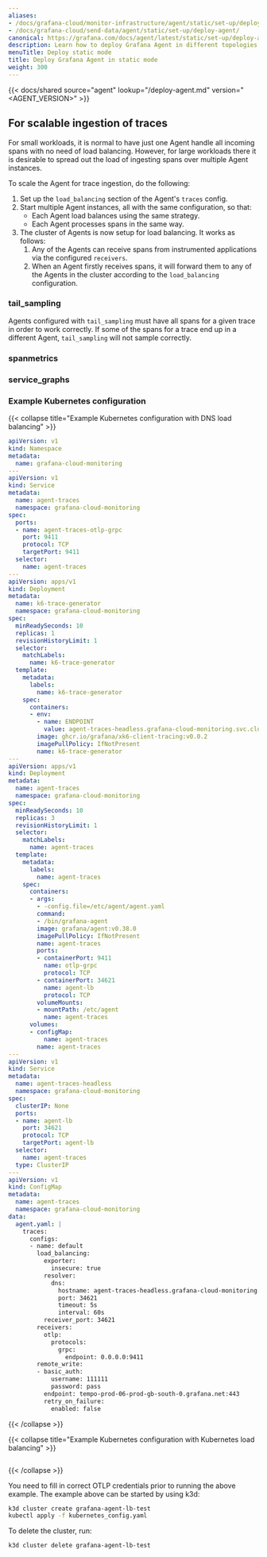 ```yaml
---
aliases:
- /docs/grafana-cloud/monitor-infrastructure/agent/static/set-up/deploy-agent/
- /docs/grafana-cloud/send-data/agent/static/set-up/deploy-agent/
canonical: https://grafana.com/docs/agent/latest/static/set-up/deploy-agent/
description: Learn how to deploy Grafana Agent in different topologies
menuTitle: Deploy static mode
title: Deploy Grafana Agent in static mode
weight: 300
---
```


{{< docs/shared source="agent" lookup="/deploy-agent.md" version="<AGENT_VERSION>" >}}

## For scalable ingestion of traces

For small workloads, it is normal to have just one Agent handle all incoming
spans with no need of load balancing. However, for large workloads there it
is desirable to spread out the load of ingesting spans over multiple Agent
instances.

To scale the Agent for trace ingestion, do the following:
1. Set up the `load_balancing` section of the Agent's `traces` config.
2. Start multiple Agent instances, all with the same configuration, so that:
   * Each Agent load balances using the same strategy.
   * Each Agent processes spans in the same way.
3. The cluster of Agents is now setup for load balancing. It works as follows:
   1. Any of the Agents can receive spans from instrumented applications via the configured `receivers`.
   2. When an Agent firstly receives spans, it will forward them to any of the Agents in the cluster according to the `load_balancing` configuration.

<!-- For more detail, send people over to the load_balancing section in traces_config -->

### tail_sampling
Agents configured with `tail_sampling` must have all spans for 
a given trace in order to work correctly. If some of the spans for a trace end up
in a different Agent, `tail_sampling` will not sample correctly.

### spanmetrics
<!-- TODO: Also talk about span metrics -->

### service_graphs
<!-- TODO: Also talk about service_graphs -->

### Example Kubernetes configuration
{{< collapse title="Example Kubernetes configuration with DNS load balancing" >}}
```yaml
apiVersion: v1
kind: Namespace
metadata:
  name: grafana-cloud-monitoring
---
apiVersion: v1
kind: Service
metadata:
  name: agent-traces
  namespace: grafana-cloud-monitoring
spec:
  ports:
  - name: agent-traces-otlp-grpc
    port: 9411
    protocol: TCP
    targetPort: 9411
  selector:
    name: agent-traces
---
apiVersion: apps/v1
kind: Deployment
metadata:
  name: k6-trace-generator
  namespace: grafana-cloud-monitoring
spec:
  minReadySeconds: 10
  replicas: 1
  revisionHistoryLimit: 1
  selector:
    matchLabels:
      name: k6-trace-generator
  template:
    metadata:
      labels:
        name: k6-trace-generator
    spec:
      containers:
      - env:
        - name: ENDPOINT
          value: agent-traces-headless.grafana-cloud-monitoring.svc.cluster.local:9411
        image: ghcr.io/grafana/xk6-client-tracing:v0.0.2
        imagePullPolicy: IfNotPresent
        name: k6-trace-generator
---
apiVersion: apps/v1
kind: Deployment
metadata:
  name: agent-traces
  namespace: grafana-cloud-monitoring
spec:
  minReadySeconds: 10
  replicas: 3
  revisionHistoryLimit: 1
  selector:
    matchLabels:
      name: agent-traces
  template:
    metadata:
      labels:
        name: agent-traces
    spec:
      containers:
      - args:
        - -config.file=/etc/agent/agent.yaml
        command:
        - /bin/grafana-agent
        image: grafana/agent:v0.38.0
        imagePullPolicy: IfNotPresent
        name: agent-traces
        ports:
        - containerPort: 9411
          name: otlp-grpc
          protocol: TCP
        - containerPort: 34621
          name: agent-lb
          protocol: TCP
        volumeMounts:
        - mountPath: /etc/agent
          name: agent-traces
      volumes:
      - configMap:
          name: agent-traces
        name: agent-traces
---
apiVersion: v1
kind: Service
metadata:
  name: agent-traces-headless
  namespace: grafana-cloud-monitoring
spec:
  clusterIP: None
  ports:
  - name: agent-lb
    port: 34621
    protocol: TCP
    targetPort: agent-lb
  selector:
    name: agent-traces
  type: ClusterIP
---
apiVersion: v1
kind: ConfigMap
metadata:
  name: agent-traces
  namespace: grafana-cloud-monitoring
data:
  agent.yaml: |
    traces:
      configs:
      - name: default
        load_balancing:
          exporter:
            insecure: true
          resolver:
            dns:
              hostname: agent-traces-headless.grafana-cloud-monitoring.svc.cluster.local
              port: 34621
              timeout: 5s
              interval: 60s
          receiver_port: 34621
        receivers:
          otlp:
            protocols:
              grpc:
                endpoint: 0.0.0.0:9411
        remote_write:
        - basic_auth:
            username: 111111
            password: pass
          endpoint: tempo-prod-06-prod-gb-south-0.grafana.net:443
          retry_on_failure:
            enabled: false
```
{{< /collapse >}}

{{< collapse title="Example Kubernetes configuration with Kubernetes load balancing" >}}

<!-- TODO: Fill in the Kubernetes yaml once I have a working configuration -->
```yaml
```

{{< /collapse >}}

You need to fill in correct OTLP credentials prior to running the above example.
The example above can be started by using k3d:
<!-- TODO: Link to the k3d page -->
```bash
k3d cluster create grafana-agent-lb-test
kubectl apply -f kubernetes_config.yaml
```

To delete the cluster, run:
```bash
k3d cluster delete grafana-agent-lb-test
```

